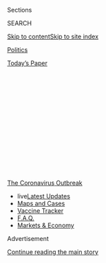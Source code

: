 <div id="app">

<div>

<div>

<div>

<div class="NYTAppHideMasthead css-1q2w90k e1suatyy0">

<div class="section css-ui9rw0 e1suatyy2">

<div class="css-eph4ug er09x8g0">

<div class="css-6n7j50">

</div>

<span class="css-1dv1kvn">Sections</span>

<div class="css-10488qs">

<span class="css-1dv1kvn">SEARCH</span>

</div>

[Skip to content](#site-content)[Skip to site index](#site-index)

</div>

<div id="masthead-section-label" class="css-1wr3we4 eaxe0e00">

[Politics](https://www.nytimes.com/section/politics)

</div>

<div class="css-10698na e1huz5gh0">

</div>

</div>

<div id="masthead-bar-one" class="section hasLinks css-15hmgas e1csuq9d3">

<div class="css-uqyvli e1csuq9d0">

</div>

<div class="css-1uqjmks e1csuq9d1">

</div>

<div class="css-9e9ivx">

[](https://myaccount.nytimes.com/auth/login?response_type=cookie&client_id=vi)

</div>

<div class="css-1bvtpon e1csuq9d2">

[Today’s Paper](https://www.nytimes.com/section/todayspaper)

</div>

</div>

</div>

</div>

<div data-aria-hidden="false">

<div id="site-content" role="main">

<div>

<div class="css-1aor85t" style="opacity:0.000000001;z-index:-1;visibility:hidden">

<div class="css-1hqnpie">

<div class="css-epjblv">

<span class="css-17xtcya">[Politics](/section/politics)</span><span class="css-x15j1o">|</span><span class="css-fwqvlz">Sidestepping
Congress, Trump Signs Executive Measures for Pandemic Relief</span>

</div>

<div class="css-k008qs">

<div class="css-1iwv8en">

<span class="css-18z7m18"></span>

<div>

</div>

</div>

<span class="css-1n6z4y">https://nyti.ms/3aakK1M</span>

<div class="css-1705lsu">

<div class="css-4xjgmj">

<div class="css-4skfbu" role="toolbar" data-aria-label="Social Media Share buttons, Save button, and Comments Panel with current comment count" data-testid="share-tools">

  - 
  - 
  - 
  - 
    
    <div class="css-6n7j50">
    
    </div>

  - 

</div>

</div>

</div>

</div>

</div>

</div>

<div id="NYT_TOP_BANNER_REGION" class="css-13pd83m">

<div>

<div id="styln-prism-menu-1592847958612" class="section interactive-content interactive-size-medium css-1edisqu">

<div class="css-17ih8de interactive-body">

<div id="scroll-container" class="css-1gj85ro">

[<span class="styln-title-wrap"><span class="css-1pje3qr">The
Coronavirus</span><span class="css-1pje3qr">
Outbreak</span></span>](https://www.nytimes.com/news-event/coronavirus?action=click&pgtype=Article&state=default&region=TOP_BANNER&context=storylines_menu)

  - <span class="css-kqxiym" data-emphasize="true">live</span>[Latest
    Updates](https://www.nytimes.com/2020/08/08/world/coronavirus-updates.html?action=click&pgtype=Article&state=default&region=TOP_BANNER&context=storylines_menu)
  - [Maps and
    Cases](https://www.nytimes.com/interactive/2020/us/coronavirus-us-cases.html?action=click&pgtype=Article&state=default&region=TOP_BANNER&context=storylines_menu)
  - [Vaccine
    Tracker](https://www.nytimes.com/interactive/2020/science/coronavirus-vaccine-tracker.html?action=click&pgtype=Article&state=default&region=TOP_BANNER&context=storylines_menu)
  - [F.A.Q.](https://www.nytimes.com/interactive/2020/world/coronavirus-tips-advice.html?action=click&pgtype=Article&state=default&region=TOP_BANNER&context=storylines_menu)
  - [Markets &
    Economy](https://www.nytimes.com/live/2020/08/07/business/stock-market-today-coronavirus?action=click&pgtype=Article&state=default&region=TOP_BANNER&context=storylines_menu)

</div>

</div>

</div>

</div>

</div>

<div id="top-wrapper" class="css-1sy8kpn">

<div id="top-slug" class="css-l9onyx">

Advertisement

</div>

[Continue reading the main story](#after-top)

<div class="ad top-wrapper" style="text-align:center;height:100%;display:block;min-height:250px">

<div id="top" class="place-ad" data-position="top" data-size-key="top">

</div>

</div>

<div id="after-top">

</div>

</div>

<div>

<div id="sponsor-wrapper" class="css-1hyfx7x">

<div id="sponsor-slug" class="css-19vbshk">

Supported by

</div>

[Continue reading the main story](#after-sponsor)

<div id="sponsor" class="ad sponsor-wrapper" style="text-align:center;height:100%;display:block">

</div>

<div id="after-sponsor">

</div>

</div>

<div class="css-186x18t">

</div>

<div class="css-1vkm6nb ehdk2mb0">

# Sidestepping Congress, Trump Signs Executive Measures for Pandemic Relief

</div>

President Trump signed the directives after two weeks of stalemate with
Democrats over a recovery package, using legally dubious measures to try
to restore lapsed benefits.

![<span class="css-16f3y1r e13ogyst0">President Trump signed four
actions on coronavirus relief Saturday after Congress negotiations
stalled. It’s unclear what authority he has to do so, and the orders are
likely to be challenged in the
courts.</span><span class="css-cch8ym"><span class="css-1dv1kvn">Credit</span><span class="css-cnj6d5 e1z0qqy90" itemprop="copyrightHolder"><span class="css-1ly73wi e1tej78p0">Credit...</span><span>Anna
Moneymaker for The New York
Times</span></span></span>](https://static01.nyt.com/images/2020/08/08/business/08virus-briefing-trumplede/08virus-briefing-trumplede-videoSixteenByNine3000.jpg)

<div class="css-18e8msd">

<div class="css-otjvjh epjyd6m0">

<div class="css-nmf14i ey68jwv0" data-aria-hidden="true">

[![Maggie
Haberman](https://static01.nyt.com/images/2018/07/12/multimedia/author-maggie-haberman/author-maggie-haberman-thumbLarge.png
"Maggie Haberman")](https://www.nytimes.com/by/maggie-haberman)[![Emily
Cochrane](https://static01.nyt.com/images/2018/11/28/multimedia/author-emily-cochrane/author-emily-cochrane-thumbLarge-v3.png
"Emily Cochrane")](https://www.nytimes.com/by/emily-cochrane)[![Jim
Tankersley](https://static01.nyt.com/images/2018/10/19/multimedia/author-jim-tankersley/author-jim-tankersley-thumbLarge.png
"Jim Tankersley")](https://www.nytimes.com/by/jim-tankersley)

</div>

<div class="css-1baulvz">

By [<span class="css-1baulvz" itemprop="name">Maggie
Haberman</span>](https://www.nytimes.com/by/maggie-haberman),
[<span class="css-1baulvz" itemprop="name">Emily
Cochrane</span>](https://www.nytimes.com/by/emily-cochrane) and
[<span class="css-1baulvz last-byline" itemprop="name">Jim
Tankersley</span>](https://www.nytimes.com/by/jim-tankersley)

</div>

</div>

  - 
    
    <div class="css-ld3wwf e16638kd2">
    
    Aug. 8, 2020Updated <span class="css-epvm6">8:25 p.m. ET</span>
    
    </div>

  - 
    
    <div class="css-4xjgmj">
    
    <div class="css-pvvomx" role="toolbar" data-aria-label="Social Media Share buttons, Save button, and Comments Panel with current comment count" data-testid="share-tools">
    
      - 
      - 
      - 
      - 
        
        <div class="css-6n7j50">
        
        </div>
    
      - 
    
    </div>
    
    </div>

</div>

</div>

<div class="section meteredContent css-1r7ky0e" name="articleBody" itemprop="articleBody">

<div class="css-1fanzo5 StoryBodyCompanionColumn">

<div class="css-53u6y8">

President Trump took executive action on Saturday to circumvent Congress
and try to extend an array of federal pandemic relief, resorting to a
legally dubious set of edicts whose impact was unclear, as negotiations
over [an economic recovery
package](https://www.nytimes.com/2020/08/08/world/coronavirus-updates.html)
appeared on the brink of collapse.

It was not clear what authority Mr. Trump had to act on his own on the
measures or what immediate effect, if any, they would have, given that
Congress controls federal spending. But his decision to sign the
measures — billed as a federal eviction ban, a payroll tax suspension,
and relief for student borrowers and the unemployed — reflected the
failure of two weeks of talks between White House officials and top
congressional Democrats to strike a deal on a broad relief plan as
crucial benefits have expired with no resolution in sight.

Mr. Trump’s move also illustrated the heightened concern of a president
staring down re-election in the middle of a historic recession and a
pandemic, and determined to show voters that he was doing something to
address the crises. But despite Mr. Trump’s assertions on Saturday that
his actions “will take care of this entire situation,” the orders also
leave a number of critical bipartisan funding proposals unaddressed,
including providing assistance to small businesses, billions of dollars
to schools ahead of the new school year, aid to states and cities and a
second round of $1,200 stimulus checks to Americans.

“Nancy Pelosi and Chuck Schumer have chosen to hold this vital
assistance hostage,” Mr. Trump said, savaging the two top Democrats
during a news conference at his private golf club in New Jersey, his
second in two days. A few dozen club guests were in attendance, and the
president appeared to revel in their laughter at his jokes denouncing
his political rivals.

</div>

</div>

<div class="css-1fanzo5 StoryBodyCompanionColumn">

<div class="css-53u6y8">

“We’ve had it,” he added, repeatedly referring to his directives as
“bills,” a term reserved for legislation passed by Congress. He
accused the Democrats of holding up negotiations with demands for
provisions that appeared to had little to do with the pandemic, though
he made little mention of similar, seemingly unrelated items
— [including money for a new building for the
F.B.I.](https://www.nytimes.com/2020/07/28/us/politics/republicans-trump-fbi-building-virus-relief-bill.html)
— in the $1 trillion proposal Republicans [unveiled last
month](https://www.nytimes.com/2020/07/27/us/politics/republicans-jobless-aid.html).

Democrats have refused to agree to that plan, pressing instead for a far
more expansive economic relief package, at least twice as large, that
would extend $600-per-week enhanced federal jobless aid payments the
Republicans are seeking to reduce, if revived, and provide billions more
for schools, states and cities and food aid.

It was unclear whether the effort to bypass Congress would kill the
already-stalled negotiations altogether, though Mr. Trump told reporters
he would be open to continuing the discussions and Democratic leaders
responded by demanding that the talks resume.

<div id="NYT_MAIN_CONTENT_1_REGION" class="css-9tf9ac">

<div>

<div id="styln-covid-updates-world" class="section interactive-content interactive-size-medium css-1ftcdic">

<div class="css-17ih8de interactive-body">

<div id="styln-briefing-block" data-asset-id="QXJ0aWNsZTpueXQ6Ly9hcnRpY2xlL2MyYTdmODFjLWZlODAtNTBiZC05ZDM2LWRhNjExOTBiZjZkZg==">

<div class="briefing-block-header-section">

# [Latest Updates: The Coronavirus Outbreak](https://www.nytimes.com/2020/08/07/world/covid-19-news.html?action=click&pgtype=Article&state=default&region=MAIN_CONTENT_1&context=storylines_live_updates)

<div class="briefing-block-ts">

Updated 2020-08-08T12:04:28.992Z

</div>

</div>

  - [As the U.S. relief talks falter again, Trump says he is prepared to
    act on his
    own.](https://www.nytimes.com/2020/08/07/world/covid-19-news.html?action=click&pgtype=Article&state=default&region=MAIN_CONTENT_1&context=storylines_live_updates#link-1f86d03a)
  - [Cuomo says N.Y. schools can reopen in-person but leaves it up to
    districts to determine if, when and
    how.](https://www.nytimes.com/2020/08/07/world/covid-19-news.html?action=click&pgtype=Article&state=default&region=MAIN_CONTENT_1&context=storylines_live_updates#link-3f64a70a)
  - [Thousands of cases went unreported in California when a computer
    server
    failed.](https://www.nytimes.com/2020/08/07/world/covid-19-news.html?action=click&pgtype=Article&state=default&region=MAIN_CONTENT_1&context=storylines_live_updates#link-14e70066)

<div class="briefing-block-footer">

<div class="briefing-block-footer-meta">

[See more
updates](https://www.nytimes.com/2020/08/07/world/covid-19-news.html?action=click&pgtype=Article&state=default&region=MAIN_CONTENT_1&context=storylines_live_updates)

</div>

<div class="briefing-block-briefinglinks">

<span>More live coverage:</span>
[Markets](https://www.nytimes.com/live/2020/08/07/business/stock-market-today-coronavirus?action=click&pgtype=Article&state=default&region=MAIN_CONTENT_1&context=storylines_live_updates)

</div>

</div>

</div>

</div>

</div>

</div>

</div>

“We’re disappointed that instead of putting in the work to solve
Americans’ problems, the president instead chose to stay on his luxury
golf course to announce unworkable, weak and narrow policy announcements
to slash the unemployment benefits that millions desperately need and
endanger seniors’ Social Security and Medicare,” Speaker Nancy Pelosi
and Senator Chuck Schumer, Democrat of New York and the minority leader,
said in a statement. They called on Republicans to “return to the table”
to continue negotiating.

It was unclear whether the aid would even materialize if lawsuits are
filed challenging their legality. Mr. Trump walked away from the lectern
after just a few questions from reporters about his claim that he had
the ability to circumvent Congress.

</div>

</div>

<div class="css-1fanzo5 StoryBodyCompanionColumn">

<div class="css-53u6y8">

For Mr. Trump, signing the orders was a familiar tactic from a president
who has portrayed himself as the ultimate deal-maker, but in practice
has shown little interest in or skill for negotiating with Congress,
bristling against the limitations of his power. It recalled his decision
in 2018 to [shut down the
government](https://www.nytimes.com/2018/12/21/us/politics/trump-shutdown-border-wall.html)
over his demand for funding for a wall on the southwestern border, his
signature campaign promise, in an effort to force Democrats to agree to
the money. They never did, and the president ultimately declared a
national emergency to divert other federal money to fund it himself, a
move that drew legal challenges.

Shortly after the event on Saturday, the White House released texts of
the measures — one executive order and three memorandums — which
included several flourishes that read like political documents. One
invoked the Stafford Act, a federal disaster relief statute, to divert
money from a homeland security fund and allow states to use money
already allocated by Congress to help people who have been laid off amid
the coronavirus pandemic, effectively allowing them to apply for
disaster relief to cover lost wages. The mechanism would pull from the
same fund that covers natural disasters in the middle of what is
expected to be a highly active hurricane season.

Mr. Trump claimed that the action would provide $400 weekly in enhanced
unemployment benefits, $200 less than laid-off workers had been
receiving under benefits that lapsed at the end of July. But with states
being directed to pick up $100 of that aid, the federal amount would be
no more than $300 a week.

It was unclear how quickly states, whose unemployment systems had
already been overburdened by the record numbers of new jobless claims,
would be able to adjust to a new system, or whether they will have the
resources to supplement an additional benefit.

“If they don’t, they don’t — that’s going to be their problem,” Mr.
Trump said.

He also retroactively signed a memorandum suspending the payroll tax
from Aug. 1 through the end of 2020, though the order would just defer
the payment of the taxes without congressional action. (Mr. Trump vowed
that if re-elected in November, he would extend the deferral and the
payments.)

If Mr. Trump tried to make a payroll tax cut permanent, it would have
drastic effect on the funding of Social Security, which he has
previously vowed not to cut.

The memorandum that Mr. Trump called a moratorium on evictions did not
revive the expired moratorium that was part of the $2.2 trillion
stimulus law. Instead, it said that federal policy was to minimize
evictions during the pandemic and that officials should identify
statutory ways to help homeowners and renters.

</div>

</div>

<div class="css-1fanzo5 StoryBodyCompanionColumn">

<div class="css-53u6y8">

Long before taking office, Mr. Trump [criticized Barack
Obama](https://twitter.com/realdonaldtrump/status/222739756105207808)
for what he described as an overreliance on executive orders to
accomplish policy goals that had been blocked by Congress, but in acting
unilaterally, Mr. Trump was vastly expanding the use of such measures.

<div id="NYT_MAIN_CONTENT_3_REGION" class="css-9tf9ac">

<div>

<div id="styln-prism-freeform-1594220623585" class="section interactive-content interactive-size-medium css-1ftcdic">

<div class="css-17ih8de interactive-body">

<div id="prism-freeform-block-57380" class="css-19mumt8" role="complementary" data-storyline="The Coronavirus Outbreak" data-truncated="true" tabindex="0">

<div class="css-a8d9oz">

<div class="css-eb027h">

[](https://www.nytimes.com/news-event/coronavirus?action=click&pgtype=Article&state=default&region=MAIN_CONTENT_3&context=storylines_faq)

### The Coronavirus Outbreak ›

#### Frequently Asked Questions

Updated August 6, 2020

  - #### Why are bars linked to outbreaks?
    
      - Think about a bar. Alcohol is flowing. It can be loud, but it’s
        definitely intimate, and you often need to lean in close to hear
        your friend. And strangers have way, way fewer reservations
        about coming up to people in a bar. That’s sort of the point of
        a bar. Feeling good and close to strangers. It’s no surprise,
        then, that [bars have been linked to outbreaks in several
        states.](https://www.nytimes.com/2020/07/02/us/coronavirus-bars.html?action=click&pgtype=Article&state=default&region=MAIN_CONTENT_3&context=storylines_faq)
        Louisiana health officials have tied [at least 100 coronavirus
        cases](https://www.nytimes.com/2020/06/22/us/new-coronavirus-phase.html?action=click&pgtype=Article&state=default&region=MAIN_CONTENT_3&context=storylines_faq)
        to bars in the Tigerland nightlife district in Baton Rouge.
        Minnesota has traced 328 recent cases to bars across the state.
        [In
        Idaho](https://www.boisestatepublicradio.org/post/bars-large-venues-close-ada-county-after-surge-coronavirus-prompts-rollback#stream/0),
        health officials shut down bars in Ada County after reporting
        clusters of infections among young adults who had visited
        several bars in downtown Boise. Governors in
        [California](https://www.nytimes.com/2020/07/01/us/california-coronavirus-reopening.html?action=click&pgtype=Article&state=default&region=MAIN_CONTENT_3&context=storylines_faq),
        [Texas and
        Arizona](https://www.nytimes.com/2020/06/14/us/coronavirus-united-states.html?action=click&pgtype=Article&state=default&region=MAIN_CONTENT_3&context=storylines_faq),
        where coronavirus cases are soaring, have ordered hundreds of
        newly reopened bars to shut down. Less than two weeks after
        Colorado’s bars reopened at limited capacity, Gov. Jared Polis
        [ordered them to
        close](https://www.denverpost.com/2020/06/30/colorado-bars-closed-coronavirus/).

  - #### I have antibodies. Am I now immune?
    
      - As of right now, [that seems likely, for at least several
        months.](https://www.nytimes.com/2020/07/22/health/covid-antibodies-herd-immunity.html?action=click&pgtype=Article&state=default&region=MAIN_CONTENT_3&context=storylines_faq)
        There have been frightening accounts of people suffering what
        seems to be a second bout of Covid-19. But experts say these
        patients may have a drawn-out course of infection, with the
        virus taking a slow toll weeks to months after initial exposure.
        People infected with the coronavirus typically
        [produce](https://www.nature.com/articles/s41586-020-2456-9)
        immune molecules called antibodies, which are [protective
        proteins made in response to an
        infection](https://www.nytimes.com/2020/05/07/health/coronavirus-antibody-prevalence.html?action=click&pgtype=Article&state=default&region=MAIN_CONTENT_3&context=storylines_faq)[.
        These antibodies
        may](https://www.nytimes.com/2020/05/07/health/coronavirus-antibody-prevalence.html?action=click&pgtype=Article&state=default&region=MAIN_CONTENT_3&context=storylines_faq)
        last in the body [only two to three
        months](https://www.nature.com/articles/s41591-020-0965-6),
        which may seem worrisome, but that’s perfectly normal after an
        acute infection subsides, said Dr. Michael Mina, an immunologist
        at Harvard University. It may be possible to get the coronavirus
        again, but it’s highly unlikely that it would be possible in a
        short window of time from initial infection or make people
        sicker the second time.

  - #### I’m a small-business owner. Can I get relief?
    
      - The [stimulus bills enacted in
        March](https://www.nytimes.com/article/small-business-loans-stimulus-grants-freelancers-coronavirus.html?action=click&pgtype=Article&state=default&region=MAIN_CONTENT_3&context=storylines_faq)
        offer help for the millions of American small businesses. Those
        eligible for aid are businesses and nonprofit organizations with
        fewer than 500 workers, including sole proprietorships,
        independent contractors and freelancers. Some larger companies
        in some industries are also eligible. The help being offered,
        which is being managed by the Small Business Administration,
        includes the Paycheck Protection Program and the Economic Injury
        Disaster Loan program. But lots of folks have [not yet seen
        payouts.](https://www.nytimes.com/interactive/2020/05/07/business/small-business-loans-coronavirus.html?action=click&pgtype=Article&state=default&region=MAIN_CONTENT_3&context=storylines_faq)
        Even those who have received help are confused: The rules are
        draconian, and some are stuck sitting on [money they don’t know
        how to
        use.](https://www.nytimes.com/2020/05/02/business/economy/loans-coronavirus-small-business.html?action=click&pgtype=Article&state=default&region=MAIN_CONTENT_3&context=storylines_faq)
        Many small-business owners are getting less than they expected
        or [not hearing anything at
        all.](https://www.nytimes.com/2020/06/10/business/Small-business-loans-ppp.html?action=click&pgtype=Article&state=default&region=MAIN_CONTENT_3&context=storylines_faq)

  - #### What are my rights if I am worried about going back to work?
    
      - Employers have to provide [a safe
        workplace](https://www.osha.gov/SLTC/covid-19/standards.html)
        with policies that protect everyone equally. [And if one of your
        co-workers tests positive for the coronavirus, the
        C.D.C.](https://www.nytimes.com/article/coronavirus-money-unemployment.html?action=click&pgtype=Article&state=default&region=MAIN_CONTENT_3&context=storylines_faq)
        has said that [employers should tell their
        employees](https://www.cdc.gov/coronavirus/2019-ncov/community/guidance-business-response.html)
        -- without giving you the sick employee’s name -- that they may
        have been exposed to the virus.

  - #### What is school going to look like in September?
    
      - It is unlikely that many schools will return to a normal
        schedule this fall, requiring the grind of [online
        learning](https://www.nytimes.com/2020/06/05/us/coronavirus-education-lost-learning.html?action=click&pgtype=Article&state=default&region=MAIN_CONTENT_3&context=storylines_faq),
        [makeshift child
        care](https://www.nytimes.com/2020/05/29/us/coronavirus-child-care-centers.html?action=click&pgtype=Article&state=default&region=MAIN_CONTENT_3&context=storylines_faq)
        and [stunted
        workdays](https://www.nytimes.com/2020/06/03/business/economy/coronavirus-working-women.html?action=click&pgtype=Article&state=default&region=MAIN_CONTENT_3&context=storylines_faq)
        to continue. California’s two largest public school districts —
        Los Angeles and San Diego — said on July 13, that [instruction
        will be remote-only in the
        fall](https://www.nytimes.com/2020/07/13/us/lausd-san-diego-school-reopening.html?action=click&pgtype=Article&state=default&region=MAIN_CONTENT_3&context=storylines_faq),
        citing concerns that surging coronavirus infections in their
        areas pose too dire a risk for students and teachers. Together,
        the two districts enroll some 825,000 students. They are the
        largest in the country so far to abandon plans for even a
        partial physical return to classrooms when they reopen in
        August. For other districts, the solution won’t be an
        all-or-nothing approach. [Many
        systems](https://bioethics.jhu.edu/research-and-outreach/projects/eschool-initiative/school-policy-tracker/),
        including the nation’s largest, New York City, are devising
        [hybrid
        plans](https://www.nytimes.com/2020/06/26/us/coronavirus-schools-reopen-fall.html?action=click&pgtype=Article&state=default&region=MAIN_CONTENT_3&context=storylines_faq)
        that involve spending some days in classrooms and other days
        online. There’s no national policy on this yet, so check with
        your municipal school system regularly to see what is happening
        in your community.

<div id="styln-survey-component-57380" class="styln-survey-component" data-surveyname="faq" data-surveystoryline="coronavirus">

</div>

</div>

<div class="css-6mllg9">

</div>

<div class="css-pmm6ed">

<span class="css-5gimkt"></span>

</div>

</div>

</div>

</div>

</div>

</div>

</div>

Mark Meadows, the White House chief of staff and a vicious critic of Mr.
Obama’s actions while a North Carolina congressman, was among those who
recommended that Mr. Trump issue the orders, even as he conceded that an
agreement with lawmakers would be more potent for the American economy.

“This is not a perfect answer — we’ll be the first ones to say that,”
Mr. Meadows said on Friday, after he and Steven Mnuchin, the Treasury
secretary, emerged from another meeting with congressional Democrats
with no deal. “But it is all that we can do and all the president can do
within the confines of his executive power and we’re going to encourage
him to do it.”

Mr. Trump had told reporters on Friday evening that he would probably
sign executive orders to provide economic relief next week if no
compromise could be reached with Democrats, but by Saturday morning,
officials were already drafting them and planning an afternoon news
conference.

After signing the measures, Mr. Trump handed out the black Sharpies he
had used, embossed with his name, to members of his golf club standing
at the back of the room.

The moves could face legal challenges. And they are unlikely to add much
additional fuel to the economic recovery, which has slowed in the summer
months as [infections surged
again](https://www.nytimes.com/interactive/2020/us/coronavirus-us-cases.html)
in large pockets of the country.

The Labor Department reported on Friday that the economy created 1.8
million jobs in July, a sharp slowdown from May and June, and economic
forecasters expect further slowing in August. Many economists have
warned that supplemental unemployment benefits, which expired at the end
of July, had been propping up consumer spending at a time when about 30
million Americans are unemployed.

</div>

</div>

<div class="css-1fanzo5 StoryBodyCompanionColumn">

<div class="css-53u6y8">

Mr. Trump’s memorandum seeking to repurpose other money to cover lost
wages is unlikely to deliver additional cash to laid-off workers any
time soon. And while some of Mr. Trump’s outside advisers, including the
conservative economists Arthur B. Laffer and Stephen Moore, have urged
him to suspend payroll tax collections, other economists say the move is
unlikely to bolster workers’ paychecks because it is only a delay in tax
liability. Many companies are likely to continue withholding the taxes
in order to remit them next year on workers’ behalf, they say.

It is an idea that Republican lawmakers have also resisted.

It remains unclear what effect Mr. Trump’s actions will have on the
negotiations, either scuttling them altogether or serving as an
accelerant toward ending the impasse, which has lasted for more than two
weeks.

“They don’t make that much difference,” Ms. Pelosi told members of the
Democratic caucus on a private call Saturday afternoon, according to
three people familiar with her remarks. She questioned whether Mr. Trump
genuinely wanted to reach an agreement, telling lawmakers that the
president cared about the markets and having his “name on the letter
when those direct payments go out.”

Luke Broadwater contributed reporting.

</div>

</div>

</div>

<div>

</div>

<div>

</div>

<div>

</div>

<div>

<div id="bottom-wrapper" class="css-1ede5it">

<div id="bottom-slug" class="css-l9onyx">

Advertisement

</div>

[Continue reading the main story](#after-bottom)

<div id="bottom" class="ad bottom-wrapper" style="text-align:center;height:100%;display:block;min-height:90px">

</div>

<div id="after-bottom">

</div>

</div>

</div>

</div>

</div>

## Site Index

<div>

</div>

## Site Information Navigation

  - [© <span>2020</span> <span>The New York Times
    Company</span>](https://help.nytimes.com/hc/en-us/articles/115014792127-Copyright-notice)

<!-- end list -->

  - [NYTCo](https://www.nytco.com/)
  - [Contact
    Us](https://help.nytimes.com/hc/en-us/articles/115015385887-Contact-Us)
  - [Work with us](https://www.nytco.com/careers/)
  - [Advertise](https://nytmediakit.com/)
  - [T Brand Studio](http://www.tbrandstudio.com/)
  - [Your Ad
    Choices](https://www.nytimes.com/privacy/cookie-policy#how-do-i-manage-trackers)
  - [Privacy](https://www.nytimes.com/privacy)
  - [Terms of
    Service](https://help.nytimes.com/hc/en-us/articles/115014893428-Terms-of-service)
  - [Terms of
    Sale](https://help.nytimes.com/hc/en-us/articles/115014893968-Terms-of-sale)
  - [Site Map](https://spiderbites.nytimes.com)
  - [Help](https://help.nytimes.com/hc/en-us)
  - [Subscriptions](https://www.nytimes.com/subscription?campaignId=37WXW)

</div>

</div>

</div>

</div>
